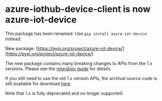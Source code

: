 # azure-iothub-device-client is now azure-iot-device

This package has been renamed. Use `pip install azure-iot-device` instead.

New package: [https://pypi.org/project/azure-iot-device/](https://pypi.org/project/azure-iot-device/)

The new package contains many breaking changes to APIs from the 1.x versions. Please see the [migration guide](https://github.com/Azure/azure-iot-sdk-python/blob/main/migration_guide.md) for details.

If you still need to use the old 1.x version APIs, the archival source code is still available for download [here](https://github.com/Azure/azure-iot-sdk-python/releases/tag/release_2019_01_03).

Note that 1.x is fully deprecated and no longer supported.
